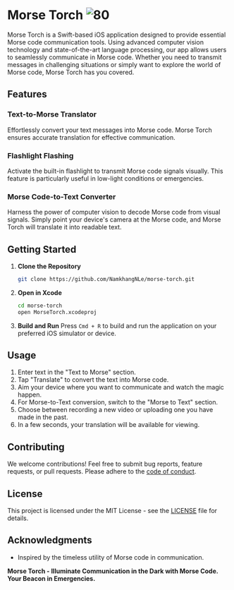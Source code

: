 # Morse Torch ![80](https://github.com/NamkhangNLe/MorseCode/assets/76028202/1e407cd7-406c-4351-9e2f-24aa3d4262a4)
Morse Torch is a Swift-based iOS application designed to provide essential Morse code communication tools. Using advanced computer vision technology and state-of-the-art language processing, our app allows users to seamlessly communicate in Morse code. Whether you need to transmit messages in challenging situations or simply want to explore the world of Morse code, Morse Torch has you covered.

## Features

### Text-to-Morse Translator
Effortlessly convert your text messages into Morse code. Morse Torch ensures accurate translation for effective communication.

### Flashlight Flashing
Activate the built-in flashlight to transmit Morse code signals visually. This feature is particularly useful in low-light conditions or emergencies.

### Morse Code-to-Text Converter
Harness the power of computer vision to decode Morse code from visual signals. Simply point your device's camera at the Morse code, and Morse Torch will translate it into readable text.

## Getting Started

1. **Clone the Repository**
    ```bash
    git clone https://github.com/NamkhangNLe/morse-torch.git
    ```

2. **Open in Xcode**
    ```bash
    cd morse-torch
    open MorseTorch.xcodeproj
    ```

3. **Build and Run**
    Press `Cmd + R` to build and run the application on your preferred iOS simulator or device.

## Usage

1. Enter text in the "Text to Morse" section.
2. Tap "Translate" to convert the text into Morse code.
3. Aim your device where you want to communicate and watch the magic happen.
5. For Morse-to-Text conversion, switch to the "Morse to Text" section.
6. Choose between recording a new video or uploading one you have made in the past.
7. In a few seconds, your translation will be available for viewing.

## Contributing

We welcome contributions! Feel free to submit bug reports, feature requests, or pull requests. Please adhere to the [code of conduct](CODE_OF_CONDUCT.md).

## License

This project is licensed under the MIT License - see the [LICENSE](LICENSE) file for details.

## Acknowledgments

- Inspired by the timeless utility of Morse code in communication.

**Morse Torch - Illuminate Communication in the Dark with Morse Code. Your Beacon in Emergencies.**
